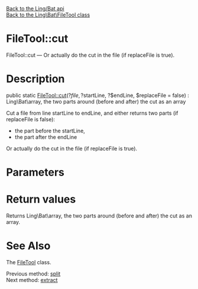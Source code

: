 [Back to the Ling/Bat api](https://github.com/lingtalfi/Bat/blob/master/doc/api/Ling/Bat.md)<br>
[Back to the Ling\Bat\FileTool class](https://github.com/lingtalfi/Bat/blob/master/doc/api/Ling/Bat/FileTool.md)


FileTool::cut
================



FileTool::cut — Or actually do the cut in the file (if replaceFile is true).




Description
================


public static [FileTool::cut](https://github.com/lingtalfi/Bat/blob/master/doc/api/Ling/Bat/FileTool/cut.md)(?$file, ?$startLine, ?$endLine, $replaceFile = false) : Ling\Bat\array, the two parts around (before and after) the cut as an array




Cut a file from line startLine to endLine, and either returns two parts (if replaceFile is false):
- the part before the startLine,
- the part after the endLine

Or actually do the cut in the file (if replaceFile is true).




Parameters
================



Return values
================

Returns Ling\Bat\array, the two parts around (before and after) the cut as an array.








See Also
================

The [FileTool](https://github.com/lingtalfi/Bat/blob/master/doc/api/Ling/Bat/FileTool.md) class.

Previous method: [split](https://github.com/lingtalfi/Bat/blob/master/doc/api/Ling/Bat/FileTool/split.md)<br>Next method: [extract](https://github.com/lingtalfi/Bat/blob/master/doc/api/Ling/Bat/FileTool/extract.md)<br>

